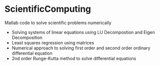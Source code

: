 # ScientificComputing

Matlab code to solve scientific problems numerically

* Solving systems of linear equations using LU Decompostion and Eigen Decomposition
* Least squares regression using matrices
* Numerical approach to solving first order and second order ordinary differential equation
* 2nd order Runge-Kutta method to solve differential equations
